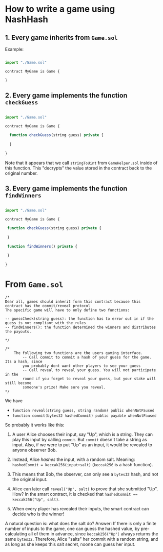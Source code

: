 # How to write a game using NashHash

## 1. Every game inherits from `Game.sol`

Example:

```js

import "./Game.sol"

contract MyGame is Game {

}

```

## 2. Every game implements the function `checkGuess`

```js

import "./Game.sol"

contract MyGame is Game {

  function checkGuess(string guess) private {
  
  }
  
}
 ```
 
 Note that it appears that we call `stringToUint` from `GameHelper.sol` inside of this function. This "decrypts" the value stored in the contract back to the original number.
 
 ## 3. Every game implements the function `findWinners`
 
 ```js
 
import "./Game.sol"

contract MyGame is Game {

  function checkGuess(string guess) private {
  
  }
  
  function findWinners() private {
  
  }
  
}
 ```


# From `Game.sol`

```
/*
Dear all, games should inherit form this contract because this contract has the commit/reveal protocol
The specific game will have to only define two functions:

-- guessCheck(string guess): the function has to error out in if the guess is not compliant with the rules
-- findWinners(): the function determined the winners and distributes the payouts. 

*/

/*
    The following two functions are the users gaming interface.
        -- Call commit to commit a hash of your guess for the game. Its a hash, since
        you probably dont want other players to see your guess
        -- Call reveal to reveal your guess. You will not participate in the
        round if you forget to reveal your guess, but your stake will still become
        someone's prize! Make sure you reveal.
*/
```

We have 
- `function reveal(string guess, string random) public whenNotPaused` 
- `function commit(bytes32 hashedCommit) public payable whenNotPaused` 

So probably it works like this:

1. A user Alice chooses their input, say "Up", which is a string. They can play this input by calling `commit`. But `commit` doesn't take a string as input. Also, if we were to put "Up" as an input, it would be revealed to anyone observer Bob.

2. Instead, Alice _hashes_ the input, with a random salt. Meaning: `hashedCommit = keccak256(input+salt)` (`keccak256` is a hash function).

3. This means that Bob, the observer, can only see a `bytes32` hash, and not the original input.

4. Alice can later call `reveal("Up", salt)` to prove that she submitted "Up". How? In the smart contract, it is checked that `hashedCommit == keccak256("Up", salt)`.

5. When every player has revealed their inputs, the smart contract can decide who is the winner!

A natural question is: what does the salt do?
Answer: If there is only a finite number of inputs to the game, one can guess the hashed value, by pre-calculating all of them in advance, since `keccak256("Up")` always returns the same `bytes32`. Therefore, Alice "salts" her commit with a random string, and as long as she keeps this salt secret, noone can guess her input.
